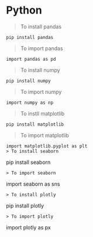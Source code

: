 # Python
>  To install pandas
```
pip install pandas
```
> To import pandas
```
import pandas as pd
```
> To install numpy
 ```
pip install numpy
```
> To import numpy
```
import numpy as np
```
> To instll matplotlib
```
pip install matplotlib
```
> To import matplotlib
```
import matplotlib.pyplot as plt
> To install seaborn
```
pip install seaborn
```
> To import seaborn
```
import seaborn as sns
```
> To install plotly
```
pip install plotly
```
> To import plotly
```
import plotly as px
```
```

